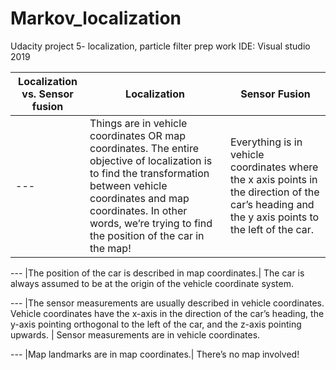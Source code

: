 # Markov_localization
Udacity project 5- localization, particle filter prep work 
IDE: Visual studio 2019

Localization vs. Sensor fusion | Localization | Sensor Fusion 
---                            | ---          | --- 
---                            | Things are in vehicle coordinates OR map coordinates. The entire objective of localization is to find the transformation between vehicle coordinates and map coordinates. In other words, we’re trying to find the position of the car in the map!|	Everything is in vehicle coordinates where the x axis points in the direction of the car’s heading and the y axis points to the left of the car.

---                            |The position of the car is described in map coordinates.|	The car is always assumed to be at the origin of the vehicle coordinate system.

---                            |The sensor measurements are usually described in vehicle coordinates. Vehicle coordinates have the x-axis in the direction of the car’s heading, the y-axis pointing orthogonal to the left of the car, and the z-axis pointing upwards.	| Sensor measurements are in vehicle coordinates.

---                            |Map landmarks are in map coordinates.|	There’s no map involved!
